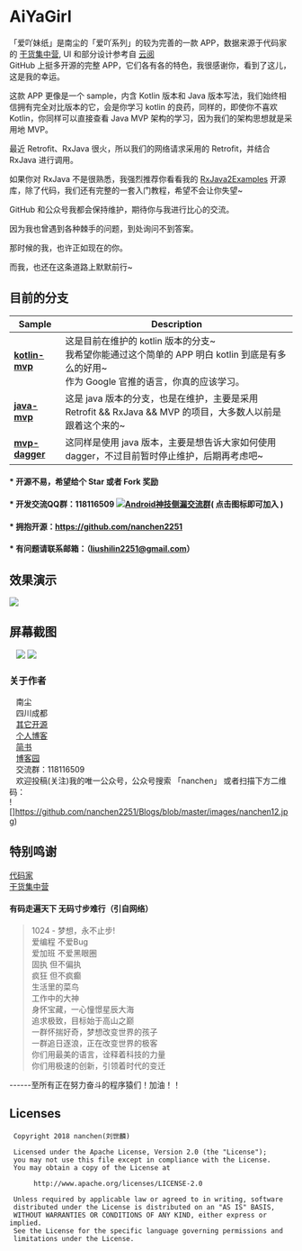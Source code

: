 # AiYaGirl
「爱吖妹纸」是南尘的「爱吖系列」的较为完善的一款 APP，数据来源于代码家的 [干货集中营](http://gank.io/), UI 和部分设计参考自 [云阅](https://github.com/youlookwhat/CloudReader)<br>
GitHub 上挺多开源的完整 APP，它们各有各的特色，我很感谢你，看到了这儿，这是我的幸运。<br>

这款 APP 更像是一个 sample，内含 Kotlin 版本和 Java 版本写法，我们始终相信拥有完全对比版本的它，会是你学习 kotlin 的良药，同样的，即使你不喜欢 Kotlin，你同样可以直接查看 Java MVP 架构的学习，因为我们的架构思想就是采用地 MVP。<br>

最近 Retrofit、RxJava 很火，所以我们的网络请求采用的 Retrofit，并结合 RxJava 进行调用。<br>

如果你对 RxJava 不是很熟悉，我强烈推荐你看看我的 [RxJava2Examples](https://github.com/nanchen2251/RxJava2Examples) 开源库，除了代码，我们还有完整的一套入门教程，希望不会让你失望~<br>

GitHub 和公众号我都会保持维护，期待你与我进行比心的交流。<br>

因为我也曾遇到各种棘手的问题，到处询问不到答案。<br>

那时候的我，也许正如现在的你。<br>

而我，也还在这条道路上默默前行~<br>

## 目前的分支
| Sample | Description |
| ---------------- | ------------- |
| **[kotlin-mvp](https://github.com/nanchen2251/AiYaGirl/tree/kotlin)**| 这是目前在维护的 kotlin 版本的分支~<br>我希望你能通过这个简单的 APP 明白 kotlin 到底是有多么的好用~<br>作为 Google 官推的语言，你真的应该学习。 |
| **[java-mvp](https://github.com/nanchen2251/AiYaGirl/tree/java-mvp)**| 这是 java 版本的分支，也是在维护，主要是采用 Retrofit && RxJava && MVP 的项目，大多数人以前是跟着这个来的~|
| **[mvp-dagger](https://github.com/nanchen2251/AiYaGirl/tree/java-mvp)**| 这同样是使用 java 版本，主要是想告诉大家如何使用 dagger，不过目前暂时停止维护，后期再考虑吧~|

#### * 开源不易，希望给个 Star 或者 Fork 奖励
#### * 开发交流QQ群：118116509 <a target="_blank" href="//shang.qq.com/wpa/qunwpa?idkey=e6ad4af66393684e1d0c9441403b049d2d5670ec0ce9f72150e694cbb7c16b0a"><img border="0" src="http://pub.idqqimg.com/wpa/images/group.png" alt="Android神技侧漏交流群" title="Android神技侧漏交流群"></a>( 点击图标即可加入 )<br>
#### * 拥抱开源：https://github.com/nanchen2251
#### * 有问题请联系邮箱：（liushilin2251@gmail.com）

## 效果演示
![](https://github.com/nanchen2251/AiYaGirl/blob/master/screenshot/GIF1.gif)

## 屏幕截图

    ![](https://github.com/nanchen2251/AiYaGirl/blob/master/screenshot/1.jpg) 
    ![](https://github.com/nanchen2251/AiYaGirl/blob/master/screenshot/2.jpg) 
 
### 关于作者
    南尘<br>
    四川成都<br>
    [其它开源](https://github.com/nanchen2251/)<br>
    [个人博客](https://nanchen2251.github.io/)<br>
    [简书](http://www.jianshu.com/u/f690947ed5a6)<br>
    [博客园](http://www.cnblogs.com/liushilin/)<br>
    交流群：118116509<br>
    欢迎投稿(关注)我的唯一公众号，公众号搜索 「nanchen」 或者扫描下方二维码：<br>
    ![]https://github.com/nanchen2251/Blogs/blob/master/images/nanchen12.jpg)

## 特别鸣谢
[代码家](https://github.com/daimajia) <br>
[干货集中营](http://gank.io/) 
    
#### 有码走遍天下 无码寸步难行（引自网络）

> 1024 - 梦想，永不止步!  
爱编程 不爱Bug  
爱加班 不爱黑眼圈  
固执 但不偏执  
疯狂 但不疯癫  
生活里的菜鸟  
工作中的大神  
身怀宝藏，一心憧憬星辰大海  
追求极致，目标始于高山之巅  
一群怀揣好奇，梦想改变世界的孩子  
一群追日逐浪，正在改变世界的极客  
你们用最美的语言，诠释着科技的力量  
你们用极速的创新，引领着时代的变迁  
  
------至所有正在努力奋斗的程序猿们！加油！！  
    
## Licenses
```
 Copyright 2018 nanchen(刘世麟)

 Licensed under the Apache License, Version 2.0 (the "License");
 you may not use this file except in compliance with the License.
 You may obtain a copy of the License at

      http://www.apache.org/licenses/LICENSE-2.0

 Unless required by applicable law or agreed to in writing, software
 distributed under the License is distributed on an "AS IS" BASIS,
 WITHOUT WARRANTIES OR CONDITIONS OF ANY KIND, either express or implied.
 See the License for the specific language governing permissions and
 limitations under the License.
```
    
